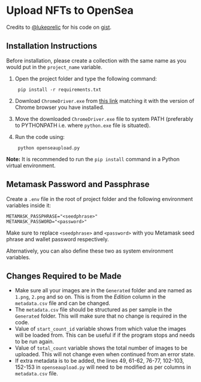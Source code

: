 # Upload NFTs to OpenSea

Credits to [@lukeprelic](https://github.com/lukaprelic) for his code on [gist](https://gist.github.com/lukaprelic/2a2dc408e841039d341b66cc893dab54).


## Installation Instructions

Before installation, please create a collection with the same name as you would put in the `project_name` variable.

1. Open the project folder and type the following command:

        pip install -r requirements.txt

2. Download `ChromeDriver.exe` from [this link](https://chromedriver.chromium.org/downloads) matching it with the version of Chrome browser you have installed.

3. Move the downloaded `ChromeDriver.exe` file to system PATH (preferably to PYTHONPATH i.e. where `python.exe` file is situated).

4. Run the code using:

        python openseaupload.py


**Note:** It is recommended to run the `pip install` command in a Python virtual environment.


## Metamask Password and Passphrase
Create a `.env` file in the root of project folder and the following environment variables inside it:

    METAMASK_PASSPHRASE="<seedphrase>"
    METAMASK_PASSWORD="<password>"

Make sure to replace `<seedphrase>` and `<password>` with you Metamask seed phrase and wallet password respectively.

Alternatively, you can also define these two as system environment variables.


## Changes Required to be Made

* Make sure all your images are in the `Generated` folder and are named as `1.png`, `2.png` and so on. This is from the *Edition* column in the `metadata.csv` file and can be changed.
* The `metadata.csv` file should be structured as per sample in the `Generated` folder. This will make sure that no change is required in the code.
* Value of `start_count_id` variable shows from which value the images will be loaded from. This can be useful if if the program stops and needs to be run again.
* Value of `total_count` variable shows the total number of images to be uploaded. This will not change even when continued from an error state.
* If extra metadata is to be added, the lines 49, 61-62, 76-77, 102-103, 152-153 in `openseaupload.py` will need to be modified as per columns in `metadata.csv` file.
